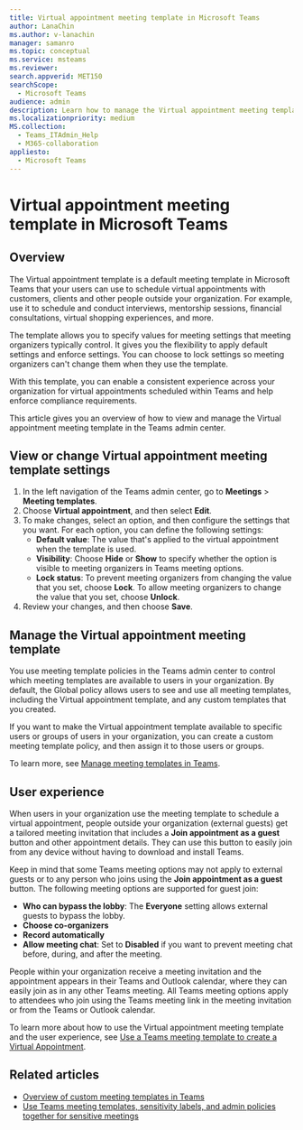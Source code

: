 ```yaml
---
title: Virtual appointment meeting template in Microsoft Teams
author: LanaChin
ms.author: v-lanachin
manager: samanro
ms.topic: conceptual
ms.service: msteams
ms.reviewer: 
search.appverid: MET150
searchScope:
  - Microsoft Teams
audience: admin
description: Learn how to manage the Virtual appointment meeting template for Teams users in your organization.
ms.localizationpriority: medium
MS.collection: 
  - Teams_ITAdmin_Help
  - M365-collaboration
appliesto: 
  - Microsoft Teams
---
```


# Virtual appointment meeting template in Microsoft Teams

## Overview

The Virtual appointment template is a default meeting template in Microsoft Teams that your users can use to schedule virtual appointments with customers, clients and other people outside your organization. For example, use it to schedule and conduct interviews, mentorship sessions, financial consultations, virtual shopping experiences, and more.

The template allows you to specify values for meeting settings that meeting organizers typically control. It gives you the flexibility to apply default settings and enforce settings. You can choose to lock settings so meeting organizers can't change them when they use the template.

With this template, you can enable a consistent experience across your organization for virtual appointments scheduled within Teams and help enforce compliance requirements.

This article gives you an overview of how to view and manage the Virtual appointment meeting template in the Teams admin center.

## View or change Virtual appointment meeting template settings

1. In the left navigation of the Teams admin center, go to **Meetings** > **Meeting templates**.
1. Choose **Virtual appointment**, and then select **Edit**.
1. To make changes, select an option, and then configure the settings that you want. For each option, you can define the following settings:
    - **Default value**: The value that's applied to the virtual appointment when the template is used.
    - **Visibility**: Choose **Hide** or **Show** to specify whether the option is visible to meeting organizers in Teams meeting options.
    - **Lock status**: To prevent meeting organizers from changing the value that you set, choose **Lock**. To allow meeting organizers to change the value that you set, choose **Unlock**.
1. Review your changes, and then choose **Save**.

## Manage the Virtual appointment meeting template

You use meeting template policies in the Teams admin center to control which meeting templates are available to users in your organization. By default, the Global policy allows users to see and use all meeting templates, including the Virtual appointment template, and any custom templates that you created.

If you want to make the Virtual appointment template available to specific users or groups of users in your organization, you can create a custom meeting template policy, and then assign it to those users or groups.

To learn more, see [Manage meeting templates in Teams](manage-meeting-templates.md).

## User experience

When users in your organization use the meeting template to schedule a virtual appointment, people outside your organization (external guests) get a tailored meeting invitation that includes a **Join appointment as a guest** button and other appointment details. They can use this button to easily join from any device without having to download and install Teams.

Keep in mind that some Teams meeting options may not apply to external guests or to any person who joins using the **Join appointment as a guest** button. The following meeting options are supported for guest join:

- **Who can bypass the lobby**: The **Everyone** setting allows external guests to bypass the lobby.
- **Choose co-organizers**
- **Record automatically**
- **Allow meeting chat**: Set to **Disabled** if you want to prevent meeting chat before, during, and after the meeting.

People within your organization receive a meeting invitation and the appointment appears in their Teams and Outlook calendar, where they can easily join as in any other Teams meeting. All Teams meeting options apply to attendees who join using the Teams meeting link in the meeting invitation or from the Teams or Outlook calendar.

To learn more about how to use the Virtual appointment meeting template and the user experience, see [Use a Teams meeting template to create a Virtual Appointment](https://support.microsoft.com/office/6a9e8cbb-c0ed-4598-851e-3b1750a4a747).

## Related articles

- [Overview of custom meeting templates in Teams](custom-meeting-templates-overview.md)
- [Use Teams meeting templates, sensitivity labels, and admin policies together for sensitive meetings](meeting-templates-sensitivity-labels-policies.md)

